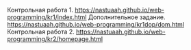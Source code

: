Контрольная работа 1.
https://nastuaah.github.io/web-programming/kr1/index.html
Дополнительное задание.
https://nastuaah.github.io/web-programming/kr1dop/dom.html
Контрольная работа 2.
https://nastuaah.github.io/web-programming/kr2/homepage.html
